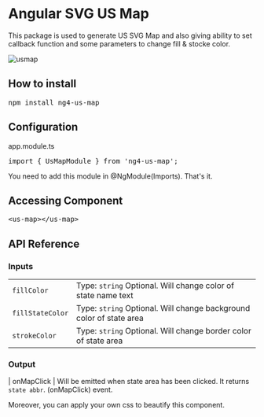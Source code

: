 # Angular SVG US Map

This package is used to generate US SVG Map and also giving ability to set callback function and some parameters to change fill & stocke color.

![usmap](https://user-images.githubusercontent.com/17896904/28911043-c754c656-784c-11e7-9f2a-47f7304b6811.png)

## How to install

<pre>npm install ng4-us-map</pre>

## Configuration

app.module.ts

<pre>import { UsMapModule } from 'ng4-us-map';</pre>

You need to add this module in @NgModule(Imports). That's it.

## Accessing Component

<pre>&lt;us-map&gt;&lt;/us-map&gt;</pre>

## API Reference

### Inputs

|||
|-|-|
| `fillColor`      | Type: `string` Optional. Will change color of state name text       |
| `fillStateColor` | Type: `string` Optional. Will change background color of state area |
| `strokeColor`    | Type: `string` Optional. Will change border color of state area     |

### Output

| onMapClick | Will be emitted when state area has been clicked. It returns `state abbr`. (onMapClick) event.

Moreover, you can apply your own css to beautify this component.
